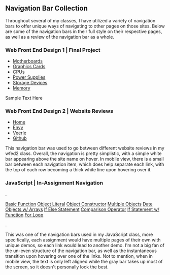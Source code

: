 ## Navigation Bar Collection
Throughout several of my classes, I have utilized a variety of navigation bars to offer unique ways of navigating to other pages on those sites. Below are some of the navigation bars in their full style on their respective pages, as well as a review of the navigation bar as a whole.

### Web Front End Design 1 | Final Project
<nav class="wfed1-navbar-nav">
    <ul class="wfed1-navbar-ul">
        <li class="wfed1-navbar-li">
            <a href="index.html">Motherboards</a>
        </li>
        <li class="wfed1-navbar-li">
            <a href="index.html">Graphics Cards</a>
        </li>
        <li class="wfed1-navbar-li">
            <a href="index.html">CPUs</a>
        </li>
        <li class="wfed1-navbar-li">
            <a href="index.html">Power Supplies</a>
        </li>
        <li class="wfed1-navbar-li">
            <a href="index.html">Storage Devices</a>
        </li>
        <li class="wfed1-navbar-li">
            <a href="index.html">Memory</a>
        </li>
    </ul>
</nav>
Sample Text Here

### Web Front End Design 2 | Website Reviews
<nav class="wfed2-navbar-nav">
    <ul class="wfed2-navbar-ul">
        <li class="wfed2-navbar-li">
            <a href="index.html">Home</a>
        </li>
        <li class="wfed2-navbar-li">
            <a href="index.html">Envy</a>
        </li>
        <li class="wfed2-navbar-li">
            <a href="index.html">Veerle</a>
        </li>
        <li class="wfed2-navbar-li">
            <a href="index.html">Github</a>
        </li>
    </ul>
</nav>

This navigation bar was used to go between different website reviews in my wfed2 class. Overall, the navigation is pretty simplistic, with a simple white bar appearing above the site name on hover. In mobile view, there is a small bar between each navigation item, which does help separate each link, with the top of each row becoming a thick white line upon hovering over it.

### JavaScript | In-Assignment Navigation
<p class="separator">.</p>
<nav class="js-navbar-nav">
    <a class="js-navbar-a" href="index.html">Basic Function</a>
    <a class="js-navbar-a" href="index.html">Object Literal</a>
    <a class="js-navbar-a" href="index.html">Object Constructor</a>
    <a class="js-navbar-a" href="index.html">Multiple Objects</a>
    <a class="js-navbar-a" href="index.html">Date Objects w/ Arrays</a>
    <a class="js-navbar-a" href="index.html">If Else Statement</a>
    <a class="js-navbar-a" href="index.html">Comparison Operator</a>
    <a class="js-navbar-a" href="index.html">If Statement w/ Function</a>
    <a class="js-navbar-a" href="index.html">For Loop</a>
</nav>
<p class="separator">.</p>
This was one of the navigation bars used in my JavaScript class, more specifically, each assignment would have multiple pages of their own with unique demos, so each link would lead to another demo. I'm not a big fan of the un-even structure of the navigation bar, as well as the instantaneous transition upon hovering over one of the links. Not to mention, when in mobile view, the text is only left aligned while the gray bar takes up most of the screen, so it doesn't personally look the best.